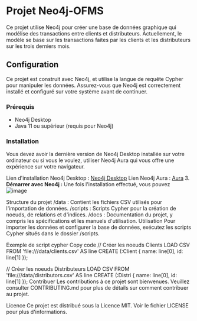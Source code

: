 # Projet Neo4j-OFMS

Ce projet utilise Neo4j pour créer une base de données graphique qui modélise des transactions entre clients et distributeurs.
Actuellement, le modèle se base sur les transactions faites par les clients et les distributeurs sur les trois derniers mois.

## Configuration

Ce projet est construit avec Neo4j, et utilise la langue de requête Cypher pour manipuler les données. Assurez-vous que Neo4j est correctement installé et configuré sur votre système avant de continuer.

### Prérequis

- Neo4j Desktop
- Java 11 ou supérieur (requis pour Neo4j)

### Installation

Vous devez avoir la dernière version de Neo4j Desktop installée sur votre ordinateur ou si vous le voulez, utiliser Neo4j Aura qui vous offre une expérience sur votre navigateur.

 Lien d'installation Neo4j Desktop : [Neo4j Desktop](https://neo4j.com/download/)
 Lien Neo4j Aura : [Aura](https://login.neo4j.com/u/login/identifier?state=hKFo2SBRZHhlUFQ5dXVyaWd4NkFwcVJYWnUtUm9TODZvYXNhbaFur3VuaXZlcnNhbC1sb2dpbqN0aWTZIHBuMFV1eFFhZjlhZ2docUE2R3puYkZOTXMzbTBlNXBSo2NpZNkgV1NMczYwNDdrT2pwVVNXODNnRFo0SnlZaElrNXpZVG8)
3. **Démarrer avec Neo4j :**
Une fois l'installation effectué, vous pouvez 
![image](https://github.com/Superfadel0/Projet-Neo4j-OFMS/assets/126486272/5f31ca56-2ec1-42b2-ba71-55cd004e9107)

Structure du projet
/data : Contient les fichiers CSV utilisés pour l'importation de données.
/scripts : Scripts Cypher pour la création de noeuds, de relations et d'indices.
/docs : Documentation du projet, y compris les spécifications et les manuels d'utilisation.
Utilisation
Pour importer les données et configurer la base de données, exécutez les scripts Cypher situés dans le dossier /scripts.

Exemple de script
cypher
Copy code
// Créer les noeuds Clients
LOAD CSV FROM 'file:///data/clients.csv' AS line
CREATE (:Client { name: line[0], id: line[1] });

// Créer les noeuds Distributeurs
LOAD CSV FROM 'file:///data/distributors.csv' AS line
CREATE (:Distri { name: line[0], id: line[1] });
Contribuer
Les contributions à ce projet sont bienvenues. Veuillez consulter CONTRIBUTING.md pour plus de détails sur comment contribuer au projet.

Licence
Ce projet est distribué sous la Licence MIT. Voir le fichier LICENSE pour plus d'informations.
